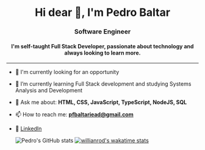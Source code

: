 <h1 align="center">Hi dear 👋, I'm Pedro Baltar</h1>
<h3 align="center">Software Engineer</h3>

<h4 align="center">
  I'm self-taught Full Stack Developer, passionate about technology and always looking to learn more.
</h4

<br>
<hr>


- 🔭 I'm currently looking for an opportunity
- 🌱 I’m currently learning Full Stack development and studying Systems Analysis and Development
- 💬 Ask me about: **HTML, CSS, JavaScript, TypeScript, NodeJS, SQL**
- 📫 How to reach me: **pfbaltariead@gmail.com**
- 💼 [LinkedIn](https://www.linkedin.com/in/pedro-felipe-baltar-2a26a31ab/)




  ![Pedro's GitHub stats](https://github-readme-stats.vercel.app/api?username=pedrofbaltar&show_icons=true&theme=dark) [![willianrod's wakatime stats](https://github-readme-stats.vercel.app/api/wakatime?username=pedrofbaltar)](https://github.com/anuraghazra/github-readme-stats)

